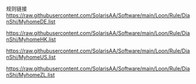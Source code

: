  规则链接 
 https://raw.githubusercontent.com/SolarisAA/Software/main/Loon/Rule/DianShi/MyhomeDE.list

 https://raw.githubusercontent.com/SolarisAA/Software/main/Loon/Rule/DianShi/MyhomeHK.list

 https://raw.githubusercontent.com/SolarisAA/Software/main/Loon/Rule/DianShi/MyhomeUS.list

 https://raw.githubusercontent.com/SolarisAA/Software/main/Loon/Rule/DianShi/MyhomeZL.list
